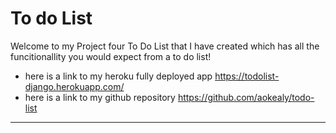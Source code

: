 # To do List
Welcome to my Project four To Do List that I have created which has all the funcitionallity you would expect from a to do list!
- here is a link to my heroku fully deployed app https://todolist-django.herokuapp.com/
- here is a link to my github repository https://github.com/aokealy/todo-list
------------
